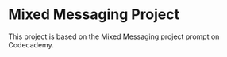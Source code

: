 # Mixed Messaging Project

This project is based on the Mixed Messaging project prompt on Codecademy.